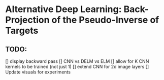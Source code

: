 # Alternative Deep Learning: Back-Projection of the Pseudo-Inverse of Targets

## TODO:
[] display backward pass
[] CNN vs DELM vs ELM
[] allow for K CNN kernels to be trained (not just 1)
[] extend CNN for 2d image layers
[] Update visuals for experiments
